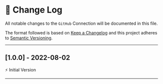 # 📣 Change Log
All notable changes to the `GitHub` Connection will be documented in this file.

The format followed is based on [Keep a Changelog](http://keepachangelog.com/) and this project adheres to [Semantic Versioning](http://semver.org/).

---
 
## [1.0.0] - 2022-08-02
 
⚡️ Initial Version
 
---
